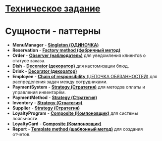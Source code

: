 #  [Техническое задание](https://github.com/IKdotShark/ProgTech/wiki/Lab2_new_UML#%D1%81%D1%83%D1%89%D0%BD%D0%BE%D1%81%D1%82%D0%B8-%D0%B1%D0%BE%D0%BB%D0%B5%D0%B5-%D0%BF%D0%BE%D0%B4%D1%80%D0%BE%D0%B1%D0%BD%D0%BE)
# **Сущности - паттерны**
- **MenuManager** - [**Singleton (ОДИНОЧКА)**](https://github.com/IKdotShark/ProgTech/wiki/Lab2_new_UML#singleton-%D0%BE%D0%B4%D0%B8%D0%BD%D0%BE%D1%87%D0%BA%D0%B0)
- **Reservation** - [**Factory method (фабричный метод)**](https://github.com/IKdotShark/ProgTech/wiki/Lab2_new_UML#factory-method-%D1%84%D0%B0%D0%B1%D1%80%D0%B8%D1%87%D0%BD%D1%8B%D0%B9-%D0%BC%D0%B5%D1%82%D0%BE%D0%B4)
- **Order** - [**Observer (наблюдатель)**](https://github.com/IKdotShark/ProgTech/wiki/Lab2_new_UML#observer-%D0%BD%D0%B0%D0%B1%D0%BB%D1%8E%D0%B4%D0%B0%D1%82%D0%B5%D0%BB%D1%8C) для уведомления клиентов о статусе заказа.
- **Dish** - [**Decorator (декоратор)**](https://github.com/IKdotShark/ProgTech/wiki/Lab2_new_UML#decorator-%D0%B4%D0%B5%D0%BA%D0%BE%D1%80%D0%B0%D1%82%D0%BE%D1%80) для кастомизации блюд.
- **Drink** - [**Decorator (декоратор)**](https://github.com/IKdotShark/ProgTech/wiki/Lab2_new_UML#decorator-%D0%B4%D0%B5%D0%BA%D0%BE%D1%80%D0%B0%D1%82%D0%BE%D1%80)
- **Employee** - [**Chain of responsibility** (ЦЕПОЧКА ОБЯЗАННОСТЕЙ)](https://github.com/IKdotShark/ProgTech/wiki/Lab2_new_UML#chain-of-responsibility-%D1%86%D0%B5%D0%BF%D0%BE%D1%87%D0%BA%D0%B0-%D0%BE%D0%B1%D1%8F%D0%B7%D0%B0%D0%BD%D0%BD%D0%BE%D1%81%D1%82%D0%B5%D0%B9) для распределения задач между сотрудниками.
- **PaymentSystem** - [**Strategy (Стратегия)**](https://github.com/IKdotShark/ProgTech/wiki/Lab2_new_UML#strategy-%D1%81%D1%82%D1%80%D0%B0%D1%82%D0%B5%D0%B3%D0%B8%D1%8F) для методов оплаты и управления инвентарём.
- **PaymentMethod** - [**Strategy (Стратегия)**](https://github.com/IKdotShark/ProgTech/wiki/Lab2_new_UML#strategy-%D1%81%D1%82%D1%80%D0%B0%D1%82%D0%B5%D0%B3%D0%B8%D1%8F)
- **Inventory** - [**Strategy (Стратегия)**](https://github.com/IKdotShark/ProgTech/wiki/Lab2_new_UML#strategy-%D1%81%D1%82%D1%80%D0%B0%D1%82%D0%B5%D0%B3%D0%B8%D1%8F)
- **Supplier** - [**Strategy (Стратегия)**](https://github.com/IKdotShark/ProgTech/wiki/Lab2_new_UML#strategy-%D1%81%D1%82%D1%80%D0%B0%D1%82%D0%B5%D0%B3%D0%B8%D1%8F)
- **LoyaltyProgram** - [**Composite (Компоновщик)**](https://github.com/IKdotShark/ProgTech/wiki/Lab2_new_UML#composite-%D0%BA%D0%BE%D0%BC%D0%BF%D0%BE%D0%BD%D0%BE%D0%B2%D1%89%D0%B8%D0%BA) для системы лояльности.
- **LoyaltyCard** - [**Composite (Компоновщик)**](https://github.com/IKdotShark/ProgTech/wiki/Lab2_new_UML#composite-%D0%BA%D0%BE%D0%BC%D0%BF%D0%BE%D0%BD%D0%BE%D0%B2%D1%89%D0%B8%D0%BA)
- **Report** - [**Template method (шаблонный метод)**](https://github.com/IKdotShark/ProgTech/wiki/Lab2_new_UML#template-method-%D1%88%D0%B0%D0%B1%D0%BB%D0%BE%D0%BD%D0%BD%D1%8B%D0%B9-%D0%BC%D0%B5%D1%82%D0%BE%D0%B4) для создания отчетов.

